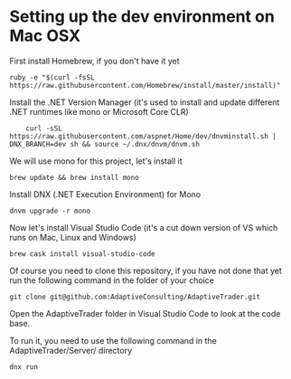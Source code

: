 # Setting up the dev environment on Mac OSX

First install Homebrew, if you don't have it yet

```
ruby -e "$(curl -fsSL https://raw.githubusercontent.com/Homebrew/install/master/install)"
```

Install the .NET Version Manager (it's used to install and update different .NET runtimes like mono or Microsoft Core CLR)

```
	curl -sSL https://raw.githubusercontent.com/aspnet/Home/dev/dnvminstall.sh | DNX_BRANCH=dev sh && source ~/.dnx/dnvm/dnvm.sh
```

We will use mono for this project, let's install it

```
brew update && brew install mono
```

Install DNX (.NET Execution Environment) for Mono

```
dnvm upgrade -r mono
```

Now let's install Visual Studio Code (it's a cut down version of VS which runs on Mac, Linux and Windows)

```
brew cask install visual-studio-code
```

Of course you need to clone this repository, if you have not done that yet run the following command in the folder of your choice

```
git clone git@github.com:AdaptiveConsulting/AdaptiveTrader.git
```

Open the AdaptiveTrader folder in Visual Studio Code to look at the code base.

To run it, you need to use the following command in the AdaptiveTrader/Server/ directory

```
dnx run
```